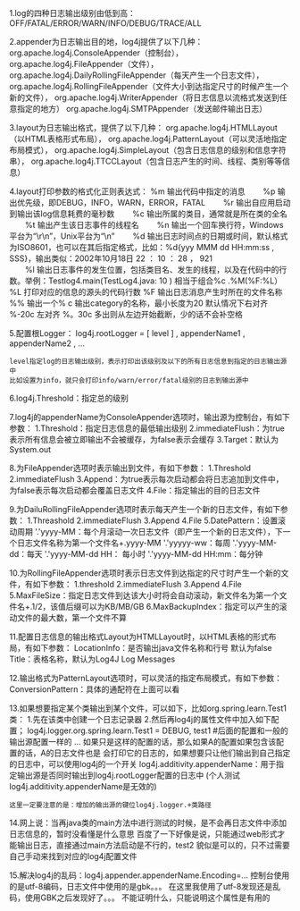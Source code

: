 1.log的四种日志输出级别由低到高：OFF/FATAL/ERROR/WARN/INFO/DEBUG/TRACE/ALL


2.appender为日志输出目的地，log4j提供了以下几种：
	org.apache.log4j.ConsoleAppender（控制台），
	org.apache.log4j.FileAppender（文件），
	org.apache.log4j.DailyRollingFileAppender（每天产生一个日志文件），
	org.apache.log4j.RollingFileAppender（文件大小到达指定尺寸的时候产生一个新的文件），
	org.apache.log4j.WriterAppender（将日志信息以流格式发送到任意指定的地方）
	org.apache.log4j.SMTPAppender（发送邮件输出日志）
	
	

3.layout为日志输出格式，提供了以下几种：
	org.apache.log4j.HTMLLayout（以HTML表格形式布局），
	org.apache.log4j.PatternLayout（可以灵活地指定布局模式），
	org.apache.log4j.SimpleLayout（包含日志信息的级别和信息字符串），
	org.apache.log4j.TTCCLayout（包含日志产生的时间、线程、类别等等信息）
	
	
4.layout打印参数的格式化正则表达式：
	%m   输出代码中指定的消息
　　%p   输出优先级，即DEBUG，INFO，WARN，ERROR，FATAL 
　　%r   输出自应用启动到输出该log信息耗费的毫秒数 
　　%c   输出所属的类目，通常就是所在类的全名 
　　%t   输出产生该日志事件的线程名 
　　%n   输出一个回车换行符，Windows平台为“\r\n”，Unix平台为“\n” 
　　%d   输出日志时间点的日期或时间，默认格式为ISO8601，也可以在其后指定格式，比如：%d{yyy MMM dd HH:mm:ss , SSS}，输出类似：2002年10月18日  22 ： 10 ： 28 ， 921  
　　%l   输出日志事件的发生位置，包括类目名、发生的线程，以及在代码中的行数。举例：Testlog4.main(TestLog4.java: 10 )   相当于组合%c .%M(%F:%L）
	%L   打印对应的信息的源头的代码行数
	%F   输出日志消息产生时所在的文件名称
	%%   输出一个%
	c    输出category的名称，最小长度为20  默认情况下右对齐
	%-20c   左对齐
	%。30c  多出则从左边开始截断，少的话不会补空格
	

5.配置根Logger：
	log4j.rootLogger  =   [ level ]   ,  appenderName1 ,  appenderName2 ,  …
	
	level指定log的日志输出级别，表示打印出该级别及以下的所有日志信息到指定的日志输出源中
	比如设置为info，就只会打印info/warn/error/fatal级别的日志到输出源中
	

6.log4j.Threshold：指定总的级别

7.log4j的appenderName为ConsoleAppender选项时，输出源为控制台，有如下参数：
    1.Threshold：指定日志信息的最低输出级别
    2.immediateFlush：为true表示所有信息会被立即输出不会被缓存，为false表示会缓存
    3.Target：默认为System.out
    
8.为FileAppender选项时表示输出到文件，有如下参数：
    1.Threshold
    2.immediateFlush
    3.Append：为true表示每次启动都会将日志追加到文件中，为false表示每次启动都会覆盖日志文件
    4.File：指定输出的目的日志文件
    
    
9.为DailuRollingFileAppender选项时表示每天产生一个新的日志文件，有如下参数：
    1.Threashold
    2.immediateFlush
    3.Append
    4.File
    5.DatePattern：设置滚动周期
        '.'yyyy-MM：每个月滚动一次日志文件（即产生一个新的日志文件），下一个日志文件名称为第一个文件名+.yyyy-MM
        '.'yyyyy-ww：每周
        '.'yyyy-MM-dd：每天
        '.'yyyy-MM-dd HH： 每小时
        '.'yyyy-MM-dd HH:mm：每分钟

10.为RollingFileAppender选项时表示日志文件到达指定的尺寸时产生一个新的文件，有如下参数：
    1.threshold
    2.immediateFlush
    3.Append
    4.File
    5.MaxFileSize：指定日志文件到达该大小时将会自动滚动，新文件名为第一个文件名+.1/2，该值后缀可以为KB/MB/GB
    6.MaxBackupIndex：指定可以产生的滚动文件的最大数，第一个文件不算
    
11.配置日志信息的输出格式Layout为HTMLLayout时，以HTML表格的形式布局，有如下参数：
    LocationInfo：是否输出java文件名称和行号 默认为false
    Title：表格名称，默认为Log4J Log Messages
    
12.输出格式为PatternLayout选项时，可以灵活的指定布局模式，有如下参数：
    ConversionPattern：具体的通配符在上面可以看
    
13.如果想要指定某个类输出到某个文件，可以如下，比如org.spring.learn.Test1类：
    1.先在该类中创建一个日志记录器
    2.然后再log4j的属性文件中加入如下配置；
        log4j.logger.org.spring.learn.Test1 = DEBUG, test1
        #后面的配置和一般的输出源配置一样的
        ...
    如果只是这样的配置的话，那么如果A的配置如果包含该配置的话，A的日志文件也是
    会打印它的日志的，如果想要只让他们输出到自己指定的日志中，可以使用log4j的一个开关
    log4j.additivity.appenderName：用于指定输出源是否同时输出到log4j.rootLogger配置的日志中
    (个人测试log4j.additivity.appenderName是无效的)
    
    这里一定要注意的是：增加的输出源的键位log4j.logger.+类路径
    
14.网上说：当再java类的main方法中进行测试的时候，是不会再日志文件中添加日志信息的，暂时没看懂是什么意思
    百度了一下好像是说，只能通过web形式才能输出日志，直接通过main方法启动是不行的，test2
   貌似是可以的，只不过需要自己手动来找到对应的log4j配置文件
   
   
15.解决log4j的乱码：log4j.appender.appenderName.Encoding=...
    控制台使用的是utf-8编码，日志文件中使用的是gbk。。。
   在这里我使用了utf-8发现还是乱码，使用GBK之后发现好了。。。
   不能证明什么，只能说明这个属性是有用的 